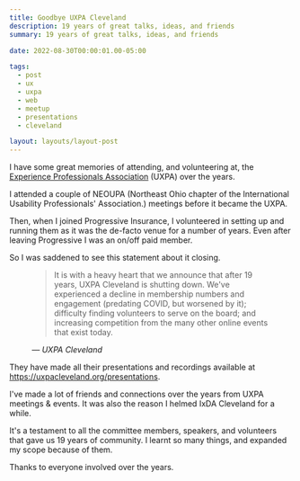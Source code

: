 ```yaml
---
title: Goodbye UXPA Cleveland
description: 19 years of great talks, ideas, and friends
summary: 19 years of great talks, ideas, and friends

date: 2022-08-30T00:00:01.00-05:00

tags:
  - post
  - ux
  - uxpa
  - web
  - meetup
  - presentations
  - cleveland

layout: layouts/layout-post
---
```

I have some great memories of attending, and volunteering at, the <a href="https://uxpacleveland.org/" title="">Experience Professionals Association</a> (UXPA) over the years.

I attended a couple of NEOUPA (Northeast Ohio chapter of the International Usability Professionals' Association.) meetings before it became the UXPA.

Then, when I joined Progressive Insurance, I volunteered in setting up and running them as it was the de-facto venue for a number of years. Even after leaving Progressive I was an on/off paid member.

So I was saddened to see this statement about it closing.

<figure class="blockquote">
	<blockquote cite="https://uxpacleveland.org">
		<p>It is with a heavy heart that we announce that after 19 years, UXPA Cleveland is shutting down. We've experienced a decline in membership numbers and engagement (predating COVID, but worsened by it); difficulty finding volunteers to serve on the board; and increasing competition from the many other online events that exist today.</p>
	</blockquote>
	<figcaption>— <cite>UXPA Cleveland</cite></figcaption>
</figure>

They have made all their presentations and recordings available at <a href="https://uxpacleveland.org/presentations" title="">https://uxpacleveland.org/presentations</a>.

I've made a lot of friends and connections over the years from UXPA meetings & events.  It was also the reason I helmed IxDA Cleveland for a while.

It's a testament to all the committee members, speakers, and volunteers that gave us 19 years of community.  I learnt so many things, and expanded my scope because of them.

Thanks to everyone involved over the years.

